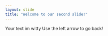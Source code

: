 ```yaml
---
layout: slide
title: "Welcome to our second slide!"
---
```

Your text im witty
Use the left arrow to go back!
